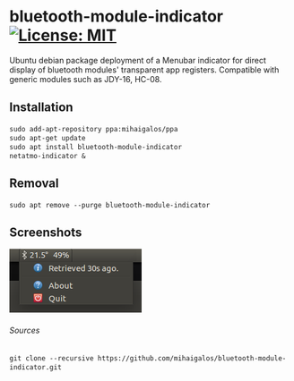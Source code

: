 # bluetooth-module-indicator [![License: MIT](https://img.shields.io/badge/License-MIT-yellow.svg)](https://opensource.org/licenses/MIT)

Ubuntu debian package deployment of a Menubar indicator for direct display of bluetooth modules' transparent app registers.
Compatible with generic modules such as JDY-16, HC-08.

## Installation
```
sudo add-apt-repository ppa:mihaigalos/ppa
sudo apt-get update
sudo apt install bluetooth-module-indicator
netatmo-indicator &
```

## Removal
```
sudo apt remove --purge bluetooth-module-indicator
```

## Screenshots
![alt text](screenshots/BluetoothModuleIndicator.png)

###### Sources
```
git clone --recursive https://github.com/mihaigalos/bluetooth-module-indicator.git
```

